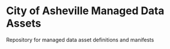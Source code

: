 # City of Asheville Managed Data Assets
Repository for managed data asset definitions and manifests

